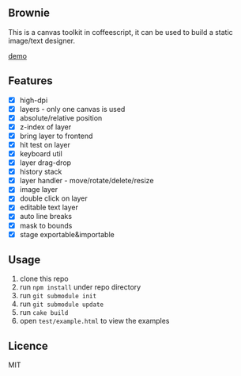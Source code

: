 ## Brownie
This is a canvas toolkit in coffeescript, it can be used to build a static image/text designer.

[demo](http://brownie.mconintet.com/brownie/test/example.html)

## Features
- [x] high-dpi
- [x] layers - only one canvas is used
- [x] absolute/relative position
- [x] z-index of layer
- [x] bring layer to frontend
- [x] hit test on layer
- [x] keyboard util
- [x] layer drag-drop
- [x] history stack
- [x] layer handler - move/rotate/delete/resize
- [x] image layer
- [x] double click on layer
- [x] editable text layer
- [x] auto line breaks
- [x] mask to bounds
- [x] stage exportable&importable

## Usage

1. clone this repo
2. run `npm install` under repo directory
3. run `git submodule init`
4. run `git submodule update`
5. run `cake build` 
6. open `test/example.html` to view the examples

## Licence

MIT
